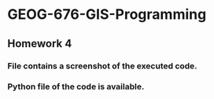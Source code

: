 # GEOG-676-GIS-Programming

## Homework 4

### File contains a screenshot of the executed code.
### Python file of the code is available.
